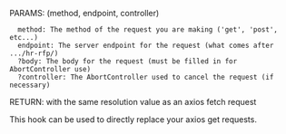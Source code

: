 
PARAMS: (method, endpoint, controller)
```
  method: The method of the request you are making ('get', 'post', etc...)
  endpoint: The server endpoint for the request (what comes after .../hr-rfp/)
  ?body: The body for the request (must be filled in for AbortController use)
  ?controller: The AbortController used to cancel the request (if necessary)
```

RETURN: <Promise> with the same resolution value as an axios fetch request

This hook can be used to directly replace your axios get requests.